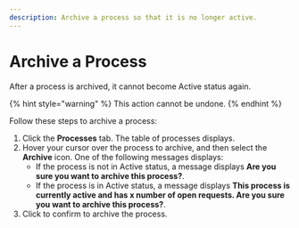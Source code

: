 ```yaml
---
description: Archive a process so that it is no longer active.
---
```


# Archive a Process

After a process is archived, it cannot become Active status again.

{% hint style="warning" %}
This action cannot be undone.
{% endhint %}

Follow these steps to archive a process:

1. Click the **Processes** tab. The table of processes displays.
2. Hover your cursor over the process to archive, and then select the **Archive** icon. One of the following messages displays:
   * If the process is not in Active status, a message displays **Are you sure you want to archive this process?**.
   * If the process is in Active status, a message displays **This process is currently active and has x number of open requests. Are you sure you want to archive this process?**.
3. Click to confirm to archive the process.

